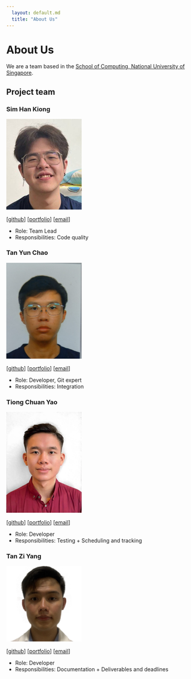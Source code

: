 ```yaml
---
  layout: default.md
  title: "About Us"
---
```


# About Us

We are a team based in the [School of Computing, National University of Singapore](http://www.comp.nus.edu.sg).

## Project team

### Sim Han Kiong

<img src="images/simhankiong.png" width="200px">

[[github](https://github.com/SimHanKiong)]
[[portfolio](team/simhankiong.md)]
[[email](e0957654@u.nus.edu)]

* Role: Team Lead
* Responsibilities: Code quality

### Tan Yun Chao

<img src="images/tanyunchao.png" width="200px">

[[github](http://github.com/tanyunchao)]
[[portfolio](team/tanyunchao.md)]
[[email](tanyunchao@u.nus.edu)]

* Role: Developer, Git expert
* Responsibilities: Integration

### Tiong Chuan Yao

<img src="images/colex2000.png" width="200px">

[[github](http://github.com/Colex2000)]
[[portfolio](team/tiongchuanyao.md)]
[[email](tiongchuanyao@u.nus.edu)]

* Role: Developer
* Responsibilities: Testing + Scheduling and tracking

### Tan Zi Yang

<img src="images/ziyang27.png" width="200px">

[[github](http://github.com/ziyang27)]
[[portfolio](team/ziyang27.md)]
[[email](tan.ziyang@u.nus.edu)]

* Role: Developer
* Responsibilities: Documentation + Deliverables and deadlines
